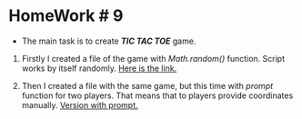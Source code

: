 # HomeWork # 9
* The main task is to create **_TIC TAC TOE_** game.
1. Firstly I created a file of the game with _Math.random()_ function. Script works by itself randomly. [Here is the link.](https://github.com/VahePashayan/HomeWorks/blob/main/HW8/TicTacToe.js)

2. Then I created a file with the same game, but this time with _prompt_ function for two players. That means that to players provide coordinates manually. [Version with prompt.](https://github.com/VahePashayan/HomeWorks/blob/main/HW8/TicTacToeWithPrompt.js)
